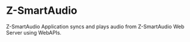 # Z-SmartAudio
Z-SmartAudio Application syncs and plays audio from Z-SmartAudio Web Server using WebAPIs.
